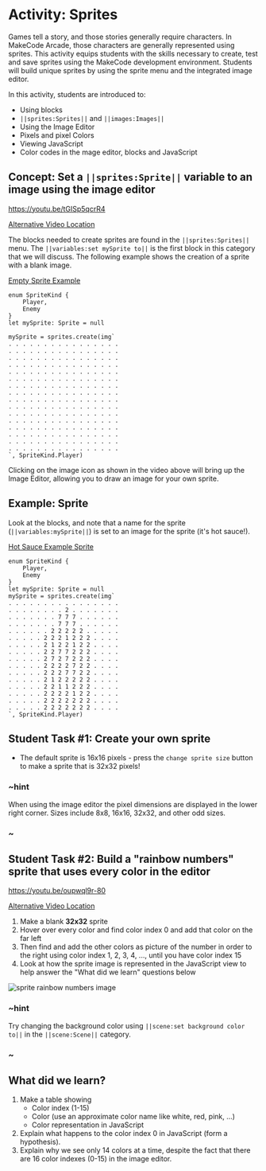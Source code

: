 # Activity: Sprites

Games tell a story, and those stories generally require characters. In MakeCode Arcade, those characters are generally represented using sprites. This activity equips students with the skills necessary to create, test and save sprites using the MakeCode development environment. Students will build unique sprites by using the sprite menu and the integrated image editor.

In this activity, students are introduced to:
* Using blocks  
* ``||sprites:Sprites||`` and ``||images:Images||``
* Using the Image Editor
* Pixels and pixel Colors
* Viewing JavaScript
* Color codes in the mage editor, blocks and JavaScript  

## Concept: Set a ``||sprites:Sprite||`` variable to an image using the image editor

https://youtu.be/tGISp5qcrR4

[Alternative Video Location](https://aka.ms/40544a-02_1_variablesprite_final)

The blocks needed to create sprites are found in the ``||sprites:Sprites||`` menu. The ``||variables:set mySprite to||`` is the first block in this category that we will discuss. The following example shows the creation of a sprite with a blank image.

[Empty Sprite Example](https://makecode.com/_g3CcuWigwKR8)
```blocks
enum SpriteKind {
    Player,
    Enemy
}
let mySprite: Sprite = null

mySprite = sprites.create(img`
. . . . . . . . . . . . . . . . 
. . . . . . . . . . . . . . . . 
. . . . . . . . . . . . . . . . 
. . . . . . . . . . . . . . . . 
. . . . . . . . . . . . . . . . 
. . . . . . . . . . . . . . . . 
. . . . . . . . . . . . . . . . 
. . . . . . . . . . . . . . . . 
. . . . . . . . . . . . . . . . 
. . . . . . . . . . . . . . . . 
. . . . . . . . . . . . . . . . 
. . . . . . . . . . . . . . . . 
. . . . . . . . . . . . . . . . 
. . . . . . . . . . . . . . . . 
. . . . . . . . . . . . . . . . 
. . . . . . . . . . . . . . . . 
`, SpriteKind.Player)
```

Clicking on the image icon as shown in the video above will bring up the Image Editor, allowing you to draw an image for your own sprite.

## Example: Sprite

Look at the blocks, and note that a name for the sprite (``||variables:mySprite||``) is set to an image for the sprite (it's hot sauce!).

[Hot Sauce Example Sprite](https://makecode.com/_VEXXpq9RtRfT)
```blocks
enum SpriteKind {
    Player,
    Enemy
}
let mySprite: Sprite = null
mySprite = sprites.create(img`
. . . . . . . . . . . . . . . . 
. . . . . . . . 2 . . . . . . . 
. . . . . . . 7 7 7 . . . . . . 
. . . . . . . 7 7 7 . . . . . . 
. . . . . . 2 2 2 2 2 . . . . . 
. . . . . 2 2 2 1 2 2 2 . . . . 
. . . . . 2 1 2 2 1 2 2 . . . . 
. . . . . 2 2 7 7 2 2 2 . . . . 
. . . . . 2 7 2 7 2 2 2 . . . . 
. . . . . 2 2 2 2 7 2 2 . . . . 
. . . . . 2 2 2 7 7 2 2 . . . . 
. . . . . 2 1 2 2 2 2 2 . . . . 
. . . . . 2 2 1 1 2 2 2 . . . . 
. . . . . 2 2 2 2 1 2 2 . . . . 
. . . . . 2 2 2 2 2 2 2 . . . . 
. . . . . 2 2 2 2 2 2 2 . . . . 
`, SpriteKind.Player)
```

## Student Task #1: Create your own sprite

* The default sprite is 16x16 pixels - press the `change sprite size` button to make a sprite that is 32x32 pixels!

### ~hint

When using the image editor the pixel dimensions are displayed in the lower right corner. Sizes include 8x8, 16x16, 32x32, and other odd sizes.

### ~

## Student Task #2: Build a "rainbow numbers" sprite that uses every color in the editor 

https://youtu.be/oupwql9r-80

[Alternative Video Location](https://aka.ms/40544a-02_2variablespritetask)

1. Make a blank **32x32** sprite  
2. Hover over every color and find color index 0 and add that color on the far left  
3. Then find and add the other colors as picture of the number in order to the right using color index 1, 2, 3, 4, ..., until you have color index 15
4. Look at how the sprite image is represented in the JavaScript view to help answer the "What did we learn" questions below

![sprite rainbow numbers image](/static/courses/csintro1/orientation/rainbow-numbers.png)

### ~hint

Try changing the background color using ``||scene:set background color to||`` in the ``||scene:Scene||`` category.

### ~

## What did we learn?

1. Make a table showing
    * Color index (1-15)
    * Color (use an approximate color name like white, red, pink, ...)
    * Color representation in JavaScript
2. Explain what happens to the color index 0 in JavaScript (form a hypothesis).
3. Explain why we see only 14 colors at a time, despite the fact that there are 16 color indexes (0-15) in the image editor.